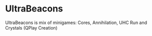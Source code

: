 # UltraBeacons
UltraBeacons is mix of minigames: Cores, Annihilation, UHC Run and Crystals (QPlay Creation)
